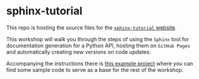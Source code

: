 # sphinx-tutorial

This repo is hosting the source files for the
[`sphinx-tutorial` website](https://olgarithms.github.io/sphinx-tutorial/).

This workshop will walk you through the steps of using the `Sphinx` tool for documentation
generation for a Python API, hosting them on `GitHub Pages` and automatically creating new versions
on code updates.

Accompanying the instructions there is
[this example project](https://github.com/aelsayed95/the-office) where you can find some sample
code to serve as a base for the rest of the workshop.
